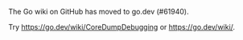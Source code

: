 The Go wiki on GitHub has moved to go.dev (#61940).

Try <https://go.dev/wiki/CoreDumpDebugging> or <https://go.dev/wiki/>.

